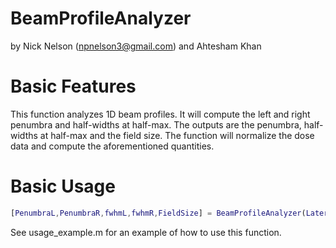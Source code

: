 # BeamProfileAnalyzer
by Nick Nelson (<npnelson3@gmail.com>) and Ahtesham Khan

# Basic Features
This function analyzes 1D beam profiles. It will compute the left and right penumbra and half-widths at half-max. The outputs are the penumbra, half-widths at half-max and the field size. The function will normalize the dose data and compute the aforementioned quantities.

# Basic Usage
```matlab
[PenumbraL,PenumbraR,fwhmL,fwhmR,FieldSize] = BeamProfileAnalyzer(LateralData,DoseData)
```
See  usage_example.m for an example of how to use this function.
